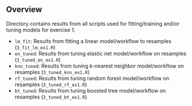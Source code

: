 ## Overview

Directory contains results from all scripts used for fitting/training and/or tuning models for exercise 1. 

- `lm_fit`: Results from fitting a linear model/workflow to resamples (`3_fit_lm_ex1.R`)
- `en_tuned`: Results from tuning elastic net model/workflow on resamples (`3_tuned_en_ex1.R`)
- `knn_tuned`: Results from tuning k-nearest neighbor model/workflow on resamples (`3_tuned_knn_ex1.R`)
- `rf_tuned`: Results from tuning random forest model/workflow on resamples (`3_tuned_rf_ex1.R`)
- `bt_tuned`: Results from tuning boosted tree model/workflow on resamples (`3_tuned_bt_ex1.R`)